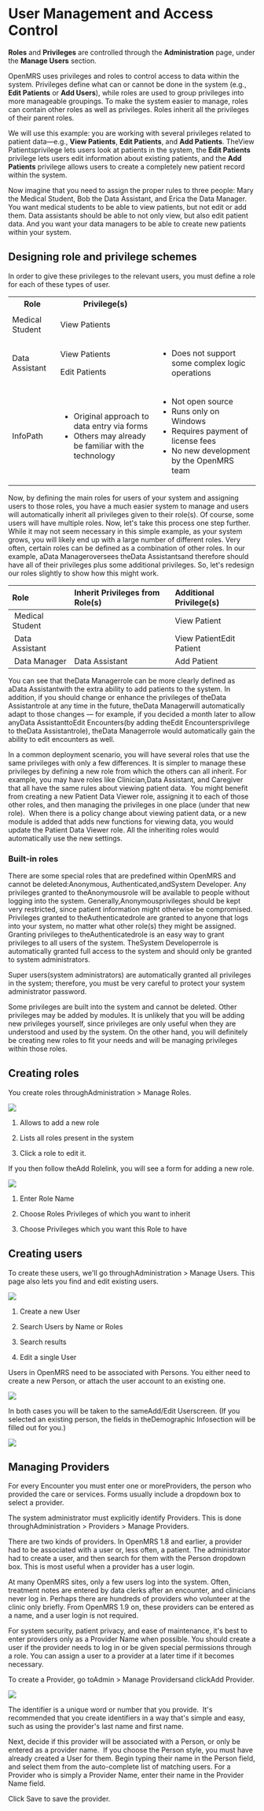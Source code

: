 # User Management and Access Control

**Roles** and **Privileges** are controlled through the **Administration** page, under the **Manage Users** section.

OpenMRS uses privileges and roles to control access to data within the system. Privileges define what can or cannot be done in the system \(e.g., **Edit Patients** or **Add Users**\), while roles are used to group privileges into more manageable groupings. To make the system easier to manage, roles can contain other roles as well as privileges. Roles inherit all the privileges of their parent roles.

We will use this example: you are working with several privileges related to patient data—e.g., **View Patients**, **Edit Patients**, and **Add Patients**. TheView Patientsprivilege lets users look at patients in the system, the **Edit Patients** privilege lets users edit information about existing patients, and the **Add Patients** privilege allows users to create a completely new patient record within the system.

Now imagine that you need to assign the proper rules to three people: Mary the Medical Student, Bob the Data Assistant, and Erica the Data Manager. You want medical students to be able to view patients, but not edit or add them. Data assistants should be able to not only view, but also edit patient data. And you want your data managers to be able to create new patients within your system.

## Designing role and privilege schemes

In order to give these privileges to the relevant users, you must define a role for each of these types of user.

<table>
  <tbody>
    <tr>
      <th>Role</th>
      <th>Privilege(s)</th>
    </tr>
    <tr>
      <td>
        Medical Student
      </td>
      <td>
        <p>View Patients</p>
      </td>
    </tr>
    <tr>
      <td>Data Assistant</td>
      <td>
        <p>View Patients</p>
        <p>Edit Patients</p>
      </td>
      <td>
        <ul>
          <li>Does not support some complex logic operations</li>
        </ul>
      </td>
    </tr>
    <tr>
      <td>InfoPath</td>
      <td>
        <ul>
          <li>Original approach to data entry via forms</li>
          <li>Others may already be familiar with the technology</li>
        </ul>
      </td>
      <td>
         <ul>
          <li>Not open source</li>
          <li>Runs only on Windows</li>
          <li>Requires payment of license fees</li>
          <li>No new development by the OpenMRS team</li>
        </ul>
</td>
    </tr>
  </tbody>
</table>

Now, by defining the main roles for users of your system and assigning users to those roles, you have a much easier system to manage and users will automatically inherit all privileges given to their role\(s\). Of course, some users will have multiple roles. Now, let's take this process one step further. While it may not seem necessary in this simple example, as your system grows, you will likely end up with a large number of different roles. Very often, certain roles can be defined as a combination of other roles. In our example, aData Manageroversees theData Assistantsand therefore should have all of their privileges plus some additional privileges. So, let's redesign our roles slightly to show how this might work.

| Role | Inherit Privileges from Role\(s\) | Additional Privilege\(s\) |
| :--- | :--- | :--- |
|  Medical Student |  | View Patient  |
|  Data Assistant |  | View PatientEdit Patient  |
|  Data Manager | Data Assistant  | Add Patient  |

You can see that theData Managerrole can be more clearly defined as aData Assistantwith the extra ability to add patients to the system. In addition, if you should change or enhance the privileges of theData Assistantrole at any time in the future, theData Managerwill automatically adapt to those changes — for example, if you decided a month later to allow anyData AssistanttoEdit Encounters\(by adding theEdit Encountersprivilege to theData Assistantrole\), theData Managerrole would automatically gain the ability to edit encounters as well.

In a common deployment scenario, you will have several roles that use the same privileges with only a few differences. It is simpler to manage these privileges by defining a new role from which the others can all inherit. For example, you may have roles like Clinician,Data Assistant, and Caregiver  that all have the same rules about viewing patient data.  You might benefit from creating a new Patient Data Viewer role, assigning it to each of those other roles, and then managing the privileges in one place \(under that new role\).  When there is a policy change about viewing patient data, or a new module is added that adds new functions for viewing data, you would update the Patient Data Viewer role. All the inheriting roles would automatically use the new settings.







### Built-in roles

There are some special roles that are predefined within OpenMRS and cannot be deleted:Anonymous, Authenticated,andSystem Developer. Any privileges granted to theAnonymousrole will be available to people without logging into the system. Generally,Anonymousprivileges should be kept very restricted, since patient information might otherwise be compromised. Privileges granted to theAuthenticatedrole are granted to anyone that logs into your system, no matter what other role\(s\) they might be assigned. Granting privileges to theAuthenticatedrole is an easy way to grant privileges to all users of the system. TheSystem Developerrole is automatically granted full access to the system and should only be granted to system administrators.

Super users\(system administrators\) are automatically granted all privileges in the system; therefore, you must be very careful to protect your system administrator password.

Some privileges are built into the system and cannot be deleted. Other privileges may be added by modules. It is unlikely that you will be adding new privileges yourself, since privileges are only useful when they are understood and used by the system. On the other hand, you will definitely be creating new roles to fit your needs and will be managing privileges within those roles.

## Creating roles

You create roles throughAdministration &gt; Manage Roles.

![](http://write.flossmanuals.net/openmrs/user-management-and-access-control/static/manage_roles.png)

1. Allows to add a new role

2. Lists all roles present in the system

3. Click a role to edit it.


If you then follow theAdd Rolelink, you will see a form for adding a new role.

![](http://write.flossmanuals.net/openmrs/user-management-and-access-control/static/add_role.png)

1. Enter Role Name

2. Choose Roles Privileges of which you want to inherit

3. Choose Privileges which you want this Role to have


## Creating users

To create these users, we'll go throughAdministration &gt; Manage Users. This page also lets you find and edit existing users.

![](http://write.flossmanuals.net/openmrs/user-management-and-access-control/static/manage_users.png)

1. Create a new User

2. Search Users by Name or Roles

3. Search results

4. Edit a single User


Users in OpenMRS need to be associated with Persons. You either need to create a new Person, or attach the user account to an existing one.

![](http://write.flossmanuals.net/openmrs/user-management-and-access-control/static/add_user.png)

In both cases you will be taken to the sameAdd/Edit Userscreen. \(If you selected an existing person, the fields in theDemographic Infosection will be filled out for you.\)

![](http://write.flossmanuals.net/openmrs/user-management-and-access-control/static/add_edit_user.png)



## Managing Providers

For every Encounter you must enter one or moreProviders, the person who provided the care or services. Forms usually include a dropdown box to select a provider.

The system administrator must explicitly identify Providers. This is done throughAdministration &gt; Providers &gt; Manage Providers.

There are two kinds of providers. In OpenMRS 1.8 and earlier, a provider had to be associated with a user or, less often, a patient. The administrator had to create a user, and then search for them with the Person dropdown box. This is most useful when a provider has a user login. 

At many OpenMRS sites, only a few users log into the system. Often, treatment notes are entered by data clerks after an encounter, and clinicians never log in. Perhaps there are hundreds of providers who volunteer at the clinic only briefly. From OpenMRS 1.9 on, these providers can be entered as a name, and a user login is not required.

For system security, patient privacy, and ease of maintenance, it's best to enter providers only as a Provider Name when possible. You should create a user if the provider needs to log in or be given special permissions through a role. You can assign a user to a provider at a later time if it becomes necessary.

To create a Provider, go toAdmin &gt; Manage Providersand clickAdd Provider.

![](http://write.flossmanuals.net/openmrs/user-management-and-access-control/static/managing_users_add_provider.png)

The identifier is a unique word or number that you provide.  It's recommended that you create identifiers in a way that's simple and easy, such as using the provider's last name and first name.

Next, decide if this provider will be associated with a Person, or only be entered as a provider name.  If you choose the Person style, you must have already created a User for them. Begin typing their name in the Person field, and select them from the auto-complete list of matching users. For a Provider who is simply a Provider Name, enter their name in the Provider Name field.  

Click Save to save the provider. 

